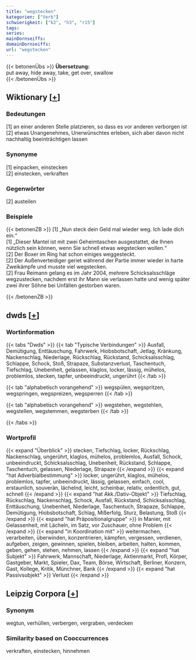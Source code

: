 ```yaml
---
title: "wegstecken"
kategorien: ["Verb"]
schwierigkeit: ["k2", "h3", "r15"]
tags:
series:
mainDornseiffs:
domainDornseiffs:
url: "wegstecken"
---
```


{{< betonenÜbs >}}
**Übersetzung:**  
put away, hide away, take, get over, swallow  
{{< /betonenÜbs >}}

## Wiktionary [[+](https://de.wiktionary.org/wiki/wegstecken)]

### Bedeutungen
[1] an einer anderen Stelle platzieren, so dass es vor anderen verborgen ist  
[2] etwas Unangenehmes, Unerwünschtes erleben, sich aber davon nicht nachhaltig beeinträchtigen lassen  

### Synonyme
[1] einpacken, einstecken  
[2] einstecken, verkraften  

### Gegenwörter
[2] austeilen  

### Beispiele
{{< betonenZB >}}
[1] „Nun steck dein Geld mal wieder weg. Ich lade dich ein.“  
[1] „Dieser Mantel ist mit zwei Geheimtaschen ausgestattet, die Ihnen nützlich sein können, wenn Sie schnell etwas wegstecken wollen.“  
[2] Der Boxer im Ring hat schon einiges weggesteckt.  
[2] Der Außenverteidiger geriet während der Partie immer wieder in harte Zweikämpfe und musste viel wegstecken.  
[2] Frau Reimann gelang es im Jahr 2004, mehrere Schicksalsschläge wegzustecken, nachdem erst ihr Mann sie verlassen hatte und wenig später zwei ihrer Söhne bei Unfällen gestorben waren.  

{{< /betonenZB >}}


## dwds [[+](https://www.dwds.de/wb/wegstecken)]

### Wortinformation
{{< tabs "Dwds" >}}
{{< tab "Typische Verbindungen" >}}
Ausfall, Demütigung, Enttäuschung, Fahrwerk, Hiobsbotschaft, Jetlag, Kränkung, Nackenschlag, Niederlage, Rückschlag, Rückstand, Schicksalsschlag, Schlappe, Schock, Stoß, Strapaze, Substanzverlust, Taschentuch, Tiefschlag, Unebenheit, gelassen, klaglos, locker, lässig, mühelos, problemlos, stecken, tapfer, unbeeindruckt, ungerührt
{{< /tab >}}

{{< tab "alphabetisch vorangehend" >}}
wegspülen, wegspritzen, wegspringen, wegspreizen, wegsperren
{{< /tab >}}

{{< tab "alphabetisch vorangehend" >}}
wegstehen, wegstehlen, wegstellen, wegstemmen, wegsterben
{{< /tab >}}

{{< /tabs >}}

### Wortprofil
{{< expand "Überblick" >}} stecken, Tiefschlag, locker, Rückschlag, Nackenschlag, ungerührt, klaglos, mühelos, problemlos, Ausfall, Schock, unbeeindruckt, Schicksalsschlag, Unebenheit, Rückstand, Schlappe, Taschentuch, gelassen, Niederlage, Strapaze {{< /expand >}}
{{< expand "hat Adverbialbestimmung" >}} locker, ungerührt, klaglos, mühelos, problemlos, tapfer, unbeeindruckt, lässig, gelassen, einfach, cool, erstaunlich, souverän, lächelnd, leicht, scheinbar, relativ, ordentlich, gut, schnell {{< /expand >}}
{{< expand "hat Akk./Dativ-Objekt" >}} Tiefschlag, Rückschlag, Nackenschlag, Schock, Ausfall, Rückstand, Schicksalsschlag, Enttäuschung, Unebenheit, Niederlage, Taschentuch, Strapaze, Schlappe, Demütigung, Hiobsbotschaft, Schlag, Mißerfolg, Sturz, Belastung, Stoß {{< /expand >}}
{{< expand "hat Präpositionalgruppe" >}} in Manier, mit Gelassenheit, mit Lächeln, im Satz, vor Zuschauer, ohne Problem {{< /expand >}}
{{< expand "in Koordination mit" >}} weitermachen, verarbeiten, überwinden, konzentrieren, kämpfen, vergessen, verdienen, aufgeben, zeigen, gewinnen, spielen, bleiben, arbeiten, halten, kommen, geben, gehen, stehen, nehmen, lassen {{< /expand >}}
{{< expand "hat Subjekt" >}} Fahrwerk, Mannschaft, Niederlage, Aktienmarkt, Profi, Körper, Gastgeber, Markt, Spieler, Dax, Team, Börse, Wirtschaft, Berliner, Konzern, Gast, Kollege, Kritik, Münchner, Bank {{< /expand >}}
{{< expand "hat Passivsubjekt" >}} Verlust {{< /expand >}}

## Leipzig Corpora [[+](https://corpora.uni-leipzig.de/en/res?word=wegstecken&corpusId=deu_newscrawl-public_2018)]


### Synonym
wegtun, verhüllen, verbergen, vergraben, verdecken


### Similarity based on Cooccurrences
verkraften, einstecken, hinnehmen

